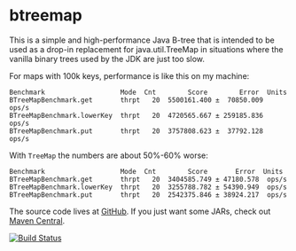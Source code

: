# btreemap

This is a simple and high-performance Java B-tree that is intended to be used as a drop-in replacement for java.util.TreeMap
in situations where the vanilla binary trees used by the JDK are just too slow.

For maps with 100k keys, performance is like this on my machine:

```
Benchmark                   Mode  Cnt        Score        Error  Units
BTreeMapBenchmark.get       thrpt   20  5500161.400 ±  70850.009  ops/s
BTreeMapBenchmark.lowerKey  thrpt   20  4720565.667 ± 259185.836  ops/s
BTreeMapBenchmark.put       thrpt   20  3757808.623 ±  37792.128  ops/s
```

With `TreeMap` the numbers are about 50%-60% worse:

```
Benchmark                   Mode  Cnt        Score       Error  Units
BTreeMapBenchmark.get       thrpt   20  3404585.749 ± 47180.578  ops/s
BTreeMapBenchmark.lowerKey  thrpt   20  3255788.782 ± 54390.949  ops/s
BTreeMapBenchmark.put       thrpt   20  2542375.846 ± 38924.217  ops/s
```

The source code lives at [GitHub](http://batterseapower.github.io/btreemap/). If you just want some JARs, check out [Maven Central](http://mvnrepository.com/artifact/uk.co.omega-prime/btreemap/).

[![Build Status](https://travis-ci.org/batterseapower/btreemap.svg?branch=master)](https://travis-ci.org/batterseapower/btreemap)
